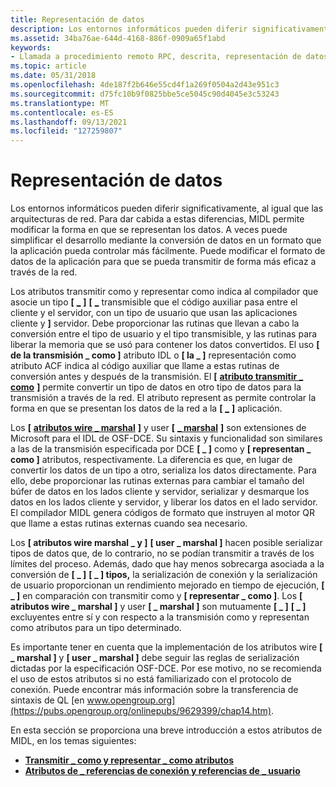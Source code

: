 ```yaml
---
title: Representación de datos
description: Los entornos informáticos pueden diferir significativamente, al igual que las arquitecturas de red.
ms.assetid: 34ba76ae-644d-4168-886f-0909a65f1abd
keywords:
- Llamada a procedimiento remoto RPC, descrita, representación de datos
ms.topic: article
ms.date: 05/31/2018
ms.openlocfilehash: 4de187f2b646e55cd4f1a269f0504a2d43e951c3
ms.sourcegitcommit: d75fc10b9f0825bbe5ce5045c90d4045e3c53243
ms.translationtype: MT
ms.contentlocale: es-ES
ms.lasthandoff: 09/13/2021
ms.locfileid: "127259807"
---
```

# <a name="data-representation"></a>Representación de datos

Los entornos informáticos pueden diferir significativamente, al igual que las arquitecturas de red. Para dar cabida a estas diferencias, MIDL permite modificar la forma en que se representan los datos. A veces puede simplificar el desarrollo mediante la conversión de datos en un formato que la aplicación pueda controlar más fácilmente. Puede modificar el formato de datos de la aplicación para que se pueda transmitir de forma más eficaz a través de la red.

Los atributos transmitir como y representar como indica al compilador que asocie un tipo **\[** [**\_**](/windows/desktop/Midl/transmit-as) **\]** **\[** [**\_**](/windows/desktop/Midl/represent-as) transmisible que el código auxiliar pasa entre el cliente y el servidor, con un tipo de usuario que usan las aplicaciones cliente y **\]** servidor. Debe proporcionar las rutinas que llevan a cabo la conversión entre el tipo de usuario y el tipo transmisible, y las rutinas para liberar la memoria que se usó para contener los datos convertidos. El uso **\[ de la transmisión \_ como \]** atributo IDL o **\[ la \_ \]** representación como atributo ACF indica al código auxiliar que llame a estas rutinas de conversión antes y después de la transmisión. El **\[** [**atributo transmitir \_ como**](/windows/desktop/Midl/transmit-as) **\]** permite convertir un tipo de datos en otro tipo de datos para la transmisión a través de la red. El atributo represent as permite controlar la forma en que se presentan los datos de la red a la **\[** [**\_**](/windows/desktop/Midl/represent-as) **\]** aplicación.

Los **\[** [**atributos wire \_ marshal**](/windows/desktop/Midl/wire-marshal) **\]** y user **\[** [**\_ marshal**](/windows/desktop/Midl/user-marshal) **\]** son extensiones de Microsoft para el IDL de OSF-DCE. Su sintaxis y funcionalidad son similares a las de la transmisión especificada por DCE **\[ \_ \]** como y **\[ representan \_ como \]** atributos, respectivamente. La diferencia es que, en lugar de convertir los datos de un tipo a otro, serializa los datos directamente. Para ello, debe proporcionar las rutinas externas para cambiar el tamaño del búfer de datos en los lados cliente y servidor, serializar y desmarque los datos en los lados cliente y servidor, y liberar los datos en el lado servidor. El compilador MIDL genera códigos de formato que instruyen al motor QR que llame a estas rutinas externas cuando sea necesario.

Los **\[ atributos wire marshal \_ y \]** **\[ user \_ marshal \]** hacen posible serializar tipos de datos que, de lo contrario, no se podían transmitir a través de los límites del proceso. Además, dado que hay menos sobrecarga asociada a la conversión de **\[ \_ \]** **\[ \_ \] tipos,** la serialización de conexión y la serialización de usuario proporcionan un rendimiento mejorado en tiempo de ejecución, **\[ \_ \]** en comparación con transmitir como y **\[ representar \_ como \]**. Los **\[ atributos wire \_ marshal \]** y user **\[ \_ marshal \]** son mutuamente **\[ \_ \]** **\[ \_ \]** excluyentes entre sí y con respecto a la transmisión como y representan como atributos para un tipo determinado.

Es importante tener en cuenta que la implementación de los atributos wire **\[ \_ marshal \]** y **\[ user \_ marshal \]** debe seguir las reglas de serialización dictadas por la especificación OSF-DCE. Por ese motivo, no se recomienda el uso de estos atributos si no está familiarizado con el protocolo de conexión. Puede encontrar más información sobre la transferencia de sintaxis de QL [en www.opengroup.org](https://pubs.opengroup.org/onlinepubs/9629399/chap14.htm).

En esta sección se proporciona una breve introducción a estos atributos de MIDL, en los temas siguientes:

-   [**Transmitir \_ como y representar \_ como atributos**](the-transmit-as-and-represent-as-attributes.md)
-   [**Atributos de \_ referencias de conexión y referencias de \_ usuario**](the-wire-marshal-and-user-marshal-attributes.md)

 

 